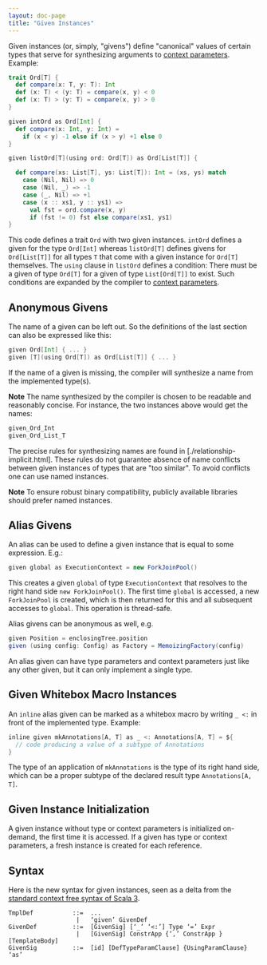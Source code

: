 ```yaml
---
layout: doc-page
title: "Given Instances"
---
```


Given instances (or, simply, "givens") define "canonical" values of certain types
that serve for synthesizing arguments to [context parameters](./using-clauses.html). Example:

```scala
trait Ord[T] {
  def compare(x: T, y: T): Int
  def (x: T) < (y: T) = compare(x, y) < 0
  def (x: T) > (y: T) = compare(x, y) > 0
}

given intOrd as Ord[Int] {
  def compare(x: Int, y: Int) =
    if (x < y) -1 else if (x > y) +1 else 0
}

given listOrd[T](using ord: Ord[T]) as Ord[List[T]] {

  def compare(xs: List[T], ys: List[T]): Int = (xs, ys) match
    case (Nil, Nil) => 0
    case (Nil, _) => -1
    case (_, Nil) => +1
    case (x :: xs1, y :: ys1) =>
      val fst = ord.compare(x, y)
      if (fst != 0) fst else compare(xs1, ys1)
}
```
This code defines a trait `Ord` with two given instances. `intOrd` defines
a given for the type `Ord[Int]` whereas `listOrd[T]` defines givens
for `Ord[List[T]]` for all types `T` that come with a given instance for `Ord[T]`
themselves. The `using` clause in `listOrd` defines a condition: There must be a
given of type `Ord[T]` for a given of type `List[Ord[T]]` to exist.
Such conditions are expanded by the compiler to [context
parameters](./using-clauses.html).

## Anonymous Givens

The name of a given can be left out. So the definitions
of the last section can also be expressed like this:
```scala
given Ord[Int] { ... }
given [T](using Ord[T]) as Ord[List[T]] { ... }
```
If the name of a given is missing, the compiler will synthesize a name from
the implemented type(s).

**Note** The name synthesized by the compiler is chosen to be readable and reasonably concise. For instance, the two instances above would get the names:
```scala
given_Ord_Int
given_Ord_List_T
```
The precise rules for synthesizing names are found in [./relationship-implicit.html]. These rules do not guarantee absence of name conflicts between
given instances of types that are "too similar". To avoid conflicts one can
use named instances.

**Note** To ensure robust binary compatibility, publicly available libraries should prefer named instances.

## Alias Givens

An alias can be used to define a given instance that is equal to some expression. E.g.:
```scala
given global as ExecutionContext = new ForkJoinPool()
```
This creates a given `global` of type `ExecutionContext` that resolves to the right
hand side `new ForkJoinPool()`.
The first time `global` is accessed, a new `ForkJoinPool` is created, which is then
returned for this and all subsequent accesses to `global`. This operation is thread-safe.

Alias givens can be anonymous as well, e.g.
```scala
given Position = enclosingTree.position
given (using config: Config) as Factory = MemoizingFactory(config)
```

An alias given can have type parameters and context parameters just like any other given,
but it can only implement a single type.

## Given Whitebox Macro Instances

An `inline` alias given can be marked as a whitebox macro by writing
`_ <:` in front of the implemented type. Example:
```scala
inline given mkAnnotations[A, T] as _ <: Annotations[A, T] = ${
  // code producing a value of a subtype of Annotations
}
```
The type of an application of `mkAnnotations` is the type of its right hand side,
which can be a proper subtype of the declared result type `Annotations[A, T]`.

## Given Instance Initialization

A given instance without type or context parameters is initialized on-demand, the first
time it is accessed. If a given has type or context parameters, a fresh instance
is created for each reference.

## Syntax

Here is the new syntax for given instances, seen as a delta from the [standard context free syntax of Scala 3](../../internals/syntax.md).

```
TmplDef           ::=  ...
                   |   ‘given’ GivenDef
GivenDef          ::=  [GivenSig] [‘_’ ‘<:’] Type ‘=’ Expr
                   |   [GivenSig] ConstrApp {‘,’ ConstrApp } [TemplateBody]
GivenSig          ::=  [id] [DefTypeParamClause] {UsingParamClause} ‘as’
```

